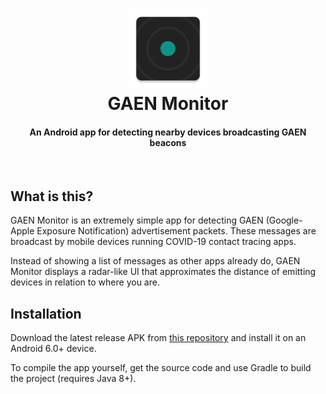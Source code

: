 <h1 align="center">
    <img src="app/src/main/res/mipmap-xxxhdpi/ic_launcher.png" alt="" width="128"><br>
    GAEN Monitor<br>
</h1>
<h4 align="center">An Android app for detecting nearby devices broadcasting GAEN beacons</h4>
<p>&nbsp;</p>

## What is this?
GAEN Monitor is an extremely simple app for detecting GAEN (Google-Apple Exposure Notification) advertisement packets.
These messages are broadcast by mobile devices running COVID-19 contact tracing apps.

Instead of showing a list of messages as other apps already do, GAEN Monitor displays a radar-like UI that approximates the distance of emitting devices in relation to where you are.

## Installation
Download the latest release APK from [this repository](https://github.com/josemmo/gaen-monitor/releases/latest) and install it on an Android 6.0+ device.

To compile the app yourself, get the source code and use Gradle to build the project (requires Java 8+).